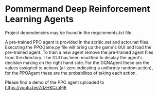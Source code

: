 # Pommermand Deep Reinforcement Learning Agents

Project dependencies may be found in the requirements.txt file.

A pre-trained PPO agent is provided in the acritic.net and actor.net files. Executing the PPOGame.py file will bring up the game's GUI and load the pre-trained agent. To train a new agent remove the pre-trained agent files from the directory. The GUI has been modified to display the agent's decision making on the right hand side. For the DQNAgent these are the values assigned to actions (all zero indicating a uniformly random action), for the PPOAgent these are the probabilites of taking each action.

Please find a demo of the PPO agent uploaded to https://youtu.be/ZdzHKCza9j8